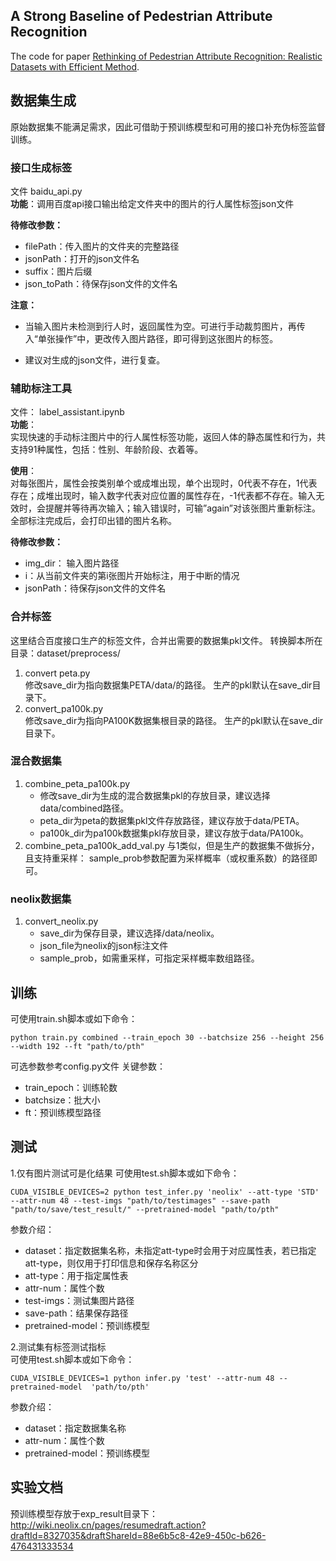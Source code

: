 ## A Strong Baseline of Pedestrian Attribute Recognition

The code for paper [Rethinking of Pedestrian Attribute Recognition: Realistic Datasets with Efficient Method](https://arxiv.org/abs/2005.11909).

## 数据集生成
原始数据集不能满足需求，因此可借助于预训练模型和可用的接口补充伪标签监督训练。

### 接口生成标签
文件  baidu_api.py  
**功能**：调用百度api接口输出给定文件夹中的图片的行人属性标签json文件

**待修改参数：**
- filePath：传入图片的文件夹的完整路径
- jsonPath：打开的json文件名
- suffix：图片后缀
- json_toPath：待保存json文件的文件名

**注意：**

 - 当输入图片未检测到行人时，返回属性为空。可进行手动裁剪图片，再传入“单张操作”中，更改传入图片路径，即可得到这张图片的标签。

 - 建议对生成的json文件，进行复查。

### 辅助标注工具
文件： label_assistant.ipynb  
**功能**：  
实现快速的手动标注图片中的行人属性标签功能，返回人体的静态属性和行为，共支持91种属性，包括：性别、年龄阶段、衣着等。

**使用**：  
对每张图片，属性会按类别单个或成堆出现，单个出现时，0代表不存在，1代表存在；成堆出现时，输入数字代表对应位置的属性存在，-1代表都不存在。输入无效时，会提醒并等待再次输入；输入错误时，可输”again”对该张图片重新标注。全部标注完成后，会打印出错的图片名称。
 
**待修改参数：**  
 - img_dir： 输入图片路径
 - i：从当前文件夹的第i张图片开始标注，用于中断的情况
 - jsonPath：待保存json文件的文件名

### 合并标签
这里结合百度接口生产的标签文件，合并出需要的数据集pkl文件。
转换脚本所在目录：dataset/preprocess/

1. convert peta.py  
修改save_dir为指向数据集PETA/data/的路径。
生产的pkl默认在save_dir目录下。
2. convert_pa100k.py  
修改save_dir为指向PA100K数据集根目录的路径。
生产的pkl默认在save_dir目录下。

### 混合数据集
1. combine_peta_pa100k.py  
   - 修改save_dir为生成的混合数据集pkl的存放目录，建议选择data/combined路径。
    - peta_dir为peta的数据集pkl文件存放路径，建议存放于data/PETA。
    - pa100k_dir为pa100k数据集pkl存放目录，建议存放于data/PA100k。
2. combine_peta_pa100k_add_val.py 
与1类似，但是生产的数据集不做拆分，且支持重采样：
sample_prob参数配置为采样概率（或权重系数）的路径即可。

### neolix数据集
1. convert_neolix.py
   - save_dir为保存目录，建议选择/data/neolix。
   - json_file为neolix的json标注文件
   - sample_prob，如需重采样，可指定采样概率数组路径。

## 训练
可使用train.sh脚本或如下命令：
```
python train.py combined --train_epoch 30 --batchsize 256 --height 256 --width 192 --ft "path/to/pth"
```
可选参数参考config.py文件
关键参数：
 - train_epoch：训练轮数
 - batchsize：批大小
 - ft：预训练模型路径

## 测试
1.仅有图片测试可是化结果
可使用test.sh脚本或如下命令：
```
CUDA_VISIBLE_DEVICES=2 python test_infer.py 'neolix' --att-type 'STD' --attr-num 48 --test-imgs "path/to/testimages" --save-path "path/to/save/test_result/" --pretrained-model "path/to/pth"
```
参数介绍：
 - dataset：指定数据集名称，未指定att-type时会用于对应属性表，若已指定att-type，则仅用于打印信息和保存名称区分
 - att-type：用于指定属性表
 - attr-num：属性个数
 - test-imgs：测试集图片路径
 - save-path：结果保存路径
 - pretrained-model：预训练模型

2.测试集有标签测试指标  
可使用test.sh脚本或如下命令：
```
CUDA_VISIBLE_DEVICES=1 python infer.py 'test' --attr-num 48 --pretrained-model  'path/to/pth'
```
参数介绍：
 - dataset：指定数据集名称
  - attr-num：属性个数
  - pretrained-model：预训练模型

## 实验文档
预训练模型存放于exp_result目录下：
http://wiki.neolix.cn/pages/resumedraft.action?draftId=8327035&draftShareId=88e6b5c8-42e9-450c-b626-476431333534